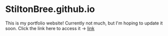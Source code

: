 # StiltonBree.github.io
This is my portfolio website! 
Currently not much, but I'm hoping to update it soon.
Click the link here to access it -> [link](stiltonbree.github.io)
